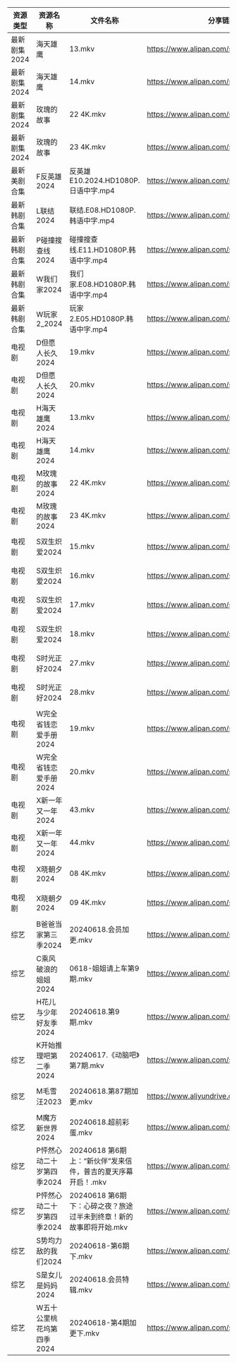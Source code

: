 | 资源类型     | 资源名称            | 文件名称                                      | 分享链接                                      | 更新时间                |
| -------- | --------------- | ----------------------------------------- | ----------------------------------------- | ------------------- |
| 最新剧集2024 | 海天雄鹰            | 13.mkv                                    | https://www.alipan.com/s/4hwMRH9gtDd      | 2024-06-18 21:09:44 |
| 最新剧集2024 | 海天雄鹰            | 14.mkv                                    | https://www.alipan.com/s/4hwMRH9gtDd      | 2024-06-18 21:09:44 |
| 最新剧集2024 | 玫瑰的故事           | 22 4K.mkv                                 | https://www.alipan.com/s/fnFwjLQJnWZ      | 2024-06-18 00:09:57 |
| 最新剧集2024 | 玫瑰的故事           | 23 4K.mkv                                 | https://www.alipan.com/s/fnFwjLQJnWZ      | 2024-06-18 00:09:57 |
| 最新美剧合集   | F反英雄2024        | 反英雄E10.2024.HD1080P.日语中字.mp4              | https://www.alipan.com/s/HAN9MAupm94      | 2024-06-18 10:08:50 |
| 最新韩剧合集   | L联结2024         | 联结.E08.HD1080P.韩语中字.mp4                   | https://www.alipan.com/s/4f7g9UiAEUn      | 2024-06-18 10:09:01 |
| 最新韩剧合集   | P碰撞搜查线2024      | 碰撞搜查线.E11.HD1080P.韩语中字.mp4                | https://www.alipan.com/s/ExkrRtDoNYC      | 2024-06-18 10:06:26 |
| 最新韩剧合集   | W我们家2024        | 我们家.E08.HD1080P.韩语中字.mp4                  | https://www.alipan.com/s/keo1YwSJiuD      | 2024-06-18 08:09:00 |
| 最新韩剧合集   | W玩家2_2024       | 玩家2.E05.HD1080P.韩语中字.mp4                  | https://www.alipan.com/s/BQakqHpWTDX      | 2024-06-18 10:09:29 |
| 电视剧      | D但愿人长久2024      | 19.mkv                                    | https://www.alipan.com/s/FhuZUhrsRyc      | 2024-06-18 00:05:12 |
| 电视剧      | D但愿人长久2024      | 20.mkv                                    | https://www.alipan.com/s/FhuZUhrsRyc      | 2024-06-18 00:05:11 |
| 电视剧      | H海天雄鹰2024       | 13.mkv                                    | https://www.alipan.com/s/85e9mG38ZwA      | 2024-06-18 21:05:33 |
| 电视剧      | H海天雄鹰2024       | 14.mkv                                    | https://www.alipan.com/s/85e9mG38ZwA      | 2024-06-18 21:05:33 |
| 电视剧      | M玫瑰的故事2024      | 22 4K.mkv                                 | https://www.alipan.com/s/6iviKZ6AX5y      | 2024-06-18 00:06:02 |
| 电视剧      | M玫瑰的故事2024      | 23 4K.mkv                                 | https://www.alipan.com/s/6iviKZ6AX5y      | 2024-06-18 00:06:02 |
| 电视剧      | S双生炽爱2024       | 15.mkv                                    | https://www.alipan.com/s/mESkNTumXRE      | 2024-06-18 08:42:09 |
| 电视剧      | S双生炽爱2024       | 16.mkv                                    | https://www.alipan.com/s/mESkNTumXRE      | 2024-06-18 08:42:09 |
| 电视剧      | S双生炽爱2024       | 17.mkv                                    | https://www.alipan.com/s/mESkNTumXRE      | 2024-06-18 19:06:28 |
| 电视剧      | S双生炽爱2024       | 18.mkv                                    | https://www.alipan.com/s/mESkNTumXRE      | 2024-06-18 19:06:27 |
| 电视剧      | S时光正好2024       | 27.mkv                                    | https://www.alipan.com/s/pZMEkkgQ5kg      | 2024-06-18 21:09:11 |
| 电视剧      | S时光正好2024       | 28.mkv                                    | https://www.alipan.com/s/pZMEkkgQ5kg      | 2024-06-18 21:09:10 |
| 电视剧      | W完全省钱恋爱手册2024   | 19.mkv                                    | https://www.alipan.com/s/6gtSZmCtHmc      | 2024-06-18 00:06:45 |
| 电视剧      | W完全省钱恋爱手册2024   | 20.mkv                                    | https://www.alipan.com/s/6gtSZmCtHmc      | 2024-06-18 00:06:45 |
| 电视剧      | X新一年又一年2024     | 43.mkv                                    | https://www.alipan.com/s/bJPaF5dmdbu      | 2024-06-18 19:06:45 |
| 电视剧      | X新一年又一年2024     | 44.mkv                                    | https://www.alipan.com/s/bJPaF5dmdbu      | 2024-06-18 19:06:44 |
| 电视剧      | X晓朝夕2024        | 08 4K.mkv                                 | https://www.alipan.com/s/xPX4YgDfFos      | 2024-06-18 08:42:19 |
| 电视剧      | X晓朝夕2024        | 09 4K.mkv                                 | https://www.alipan.com/s/xPX4YgDfFos      | 2024-06-18 12:06:53 |
| 综艺       | B爸爸当家第三季2024    | 20240618.会员加更.mkv                         | https://www.alipan.com/s/CZcWZGAe35k      | 2024-06-18 16:07:00 |
| 综艺       | C乘风破浪的姐姐2024    | 0618-姐姐请上车第9期.mkv                         | https://www.alipan.com/s/z2ZQFhKX5nR      | 2024-06-18 16:07:12 |
| 综艺       | H花儿与少年好友季2024   | 20240618.第9期.mkv                          | https://www.alipan.com/s/F192eKH9dMy      | 2024-06-18 16:07:30 |
| 综艺       | K开始推理吧第二季2024   | 20240617.《动脑吧》第7期.mkv                     | https://www.alipan.com/s/1KidtWGLx2b      | 2024-06-18 00:07:29 |
| 综艺       | M毛雪汪2023        | 20240618.第87期加更.mkv                       | https://www.aliyundrive.com/s/asPqfgPRqAg | 2024-06-18 16:07:44 |
| 综艺       | M魔方新世界2024      | 20240618.超前彩蛋.mkv                         | https://www.alipan.com/s/QX27Hz4Mb8P      | 2024-06-18 16:07:50 |
| 综艺       | P怦然心动二十岁第四季2024 | 20240618 第6期 上：“新伙伴”发来信件，普吉的夏天序幕开启！.mkv   | https://www.alipan.com/s/ha4xzKnmVsm      | 2024-06-18 16:07:57 |
| 综艺       | P怦然心动二十岁第四季2024 | 20240618 第6期 下：心碎之夜？旅途过半未到终章！新的故事即将开始.mkv | https://www.alipan.com/s/ha4xzKnmVsm      | 2024-06-18 16:07:57 |
| 综艺       | S势均力敌的我们2024    | 20240618-第6期下.mkv                         | https://www.alipan.com/s/XsFhEtje2h7      | 2024-06-18 16:08:03 |
| 综艺       | S是女儿是妈妈2024     | 20240618.会员特辑.mkv                         | https://www.alipan.com/s/GGFq6YSak3R      | 2024-06-18 16:08:05 |
| 综艺       | W五十公里桃花坞第四季2024 | 20240618-第4期加更下.mkv                       | https://www.alipan.com/s/FxvgZFoirza      | 2024-06-18 16:08:13 |
